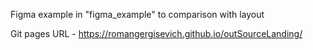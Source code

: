 Figma example in "figma_example" to comparison with layout

Git pages URL - https://romangergisevich.github.io/outSourceLanding/
